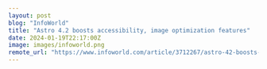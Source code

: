 ```yaml
---
layout: post
blog: "InfoWorld"
title: "Astro 4.2 boosts accessibility, image optimization features"
date: 2024-01-19T22:17:00Z
image: images/infoworld.png
remote_url: "https://www.infoworld.com/article/3712267/astro-42-boosts-accessibility-image-optimization-features.html#tk.rss_applicationdevelopment"
---
```

